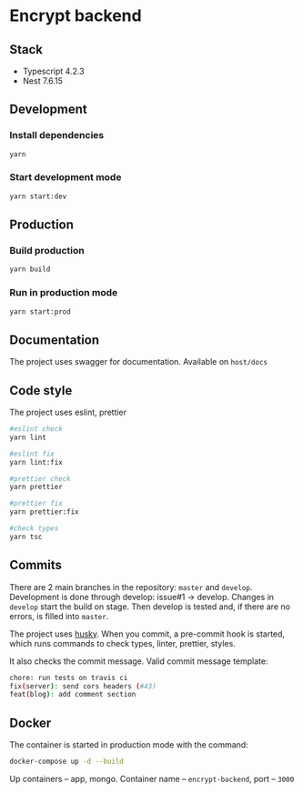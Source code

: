 # Encrypt backend

## Stack
- Typescript 4.2.3
- Nest 7.6.15

## Development

### Install dependencies
```bash
yarn
```

### Start development mode
```bash
yarn start:dev
```

## Production

### Build production
```bash
yarn build
```
### Run in production mode
```bash
yarn start:prod
```

## Documentation
The project uses swagger for documentation. Available on `host/docs`

## Code style
The project uses eslint, prettier

```bash
#eslint check
yarn lint

#eslint fix
yarn lint:fix

#prettier check
yarn prettier

#prettier fix
yarn prettier:fix

#check types
yarn tsc
```

## Commits
There are 2 main branches in the repository: `master` and `develop`.
Development is done through develop: issue#1 -> develop. Changes in `develop` start the build on stage.
Then develop is tested and, if there are no errors, is filled into `master`.

The project uses [husky](https://www.npmjs.com/package/husky). When you commit, a pre-commit hook is started, which runs commands to check types, linter, prettier, styles.

It also checks the commit message.
Valid commit message template:
```bash
chore: run tests on travis ci
fix(server): send cors headers (#43)
feat(blog): add comment section
```

## Docker
The container is started in production mode with the command:
```bash
docker-compose up -d --build
```
Up containers – app, mongo.
Container name – `encrypt-backend`, port – `3000`
